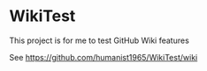 # WikiTest

This project is for me to test GitHub Wiki features

See https://github.com/humanist1965/WikiTest/wiki
